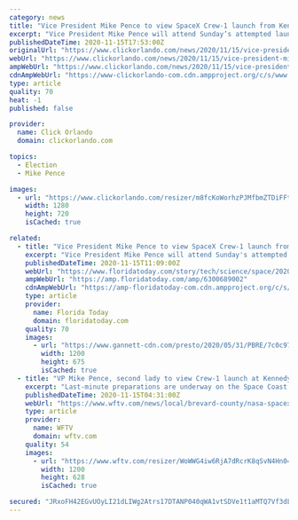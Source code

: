```yaml
---
category: news
title: "Vice President Mike Pence to view SpaceX Crew-1 launch from Kennedy Space Center"
excerpt: "Vice President Mike Pence will attend Sunday’s attempted launch of Crew-1 mission to the International Space Station, News 6 partner Florida Today reported."
publishedDateTime: 2020-11-15T17:53:00Z
originalUrl: "https://www.clickorlando.com/news/2020/11/15/vice-president-mike-pence-to-view-spacex-crew-1-launch-from-kennedy-space-center/"
webUrl: "https://www.clickorlando.com/news/2020/11/15/vice-president-mike-pence-to-view-spacex-crew-1-launch-from-kennedy-space-center/"
ampWebUrl: "https://www.clickorlando.com/news/2020/11/15/vice-president-mike-pence-to-view-spacex-crew-1-launch-from-kennedy-space-center/?outputType=amp"
cdnAmpWebUrl: "https://www-clickorlando-com.cdn.ampproject.org/c/s/www.clickorlando.com/news/2020/11/15/vice-president-mike-pence-to-view-spacex-crew-1-launch-from-kennedy-space-center/?outputType=amp"
type: article
quality: 70
heat: -1
published: false

provider:
  name: Click Orlando
  domain: clickorlando.com

topics:
  - Election
  - Mike Pence

images:
  - url: "https://www.clickorlando.com/resizer/m8fcKoWorhzPJMfbmZTDiFFtKwY=/1280x720/smart/cloudfront-us-east-1.images.arcpublishing.com/gmg/BVMRFCABEBGGHI2MVRA2MKK4EI.jpg"
    width: 1280
    height: 720
    isCached: true

related:
  - title: "Vice President Mike Pence to view SpaceX Crew-1 launch from Kennedy Space Center"
    excerpt: "Vice President Mike Pence will attend Sunday's attempted launch of Crew-1 mission to the International Space Station."
    publishedDateTime: 2020-11-15T11:09:00Z
    webUrl: "https://www.floridatoday.com/story/tech/science/space/2020/11/14/pence-view-crew-1-launch-ksc/6300689002/"
    ampWebUrl: "https://amp.floridatoday.com/amp/6300689002"
    cdnAmpWebUrl: "https://amp-floridatoday-com.cdn.ampproject.org/c/s/amp.floridatoday.com/amp/6300689002"
    type: article
    provider:
      name: Florida Today
      domain: floridatoday.com
    quality: 70
    images:
      - url: "https://www.gannett-cdn.com/presto/2020/05/31/PBRE/7c0c97ef-a437-4472-8c12-59b6e6bb835c-TRUMP_LAUNCH13.jpg?auto=webp&crop=1999,1125,x0,y208&format=pjpg&width=1200"
        width: 1200
        height: 675
        isCached: true
  - title: "VP Mike Pence, second lady to view Crew-1 launch at Kennedy Space Center"
    excerpt: "Last-minute preparations are underway on the Space Coast as NASA and SpaceX get ready to send four Crew-1 astronauts into orbit."
    publishedDateTime: 2020-11-15T04:31:00Z
    webUrl: "https://www.wftv.com/news/local/brevard-county/nasa-spacex-prepare-crew-1-launch-kennedy-space-center/3FFJ74DIZFGPVJ3BX3JVZKQOZU/"
    type: article
    provider:
      name: WFTV
      domain: wftv.com
    quality: 54
    images:
      - url: "https://www.wftv.com/resizer/WoWWG4iw6RjA7dRcrK8qSvN4Hn0=/1200x628/cloudfront-us-east-1.images.arcpublishing.com/cmg/GGA5H6NATRGRNI2Z5VPHWBLHLM.jpg"
        width: 1200
        height: 628
        isCached: true

secured: "JRxoFH42EGvUOyLI21dLIWg2Atrs17DTANP040qWA1vtSDVe1t1aMTQ7Vf3dLlFu5Kh2syeGx9os3tD1xgsvpbkN13hzx9W2LzWW4YrL+2SAcz8paXzRYSoi7u0zYXhvgbMAx+z6zV6dFkNy7Va90whh/6wLVXhkFk1AgMTTvjyK5suGun8dx1jGMj+CQD8qkeTKZOrTQHatQBTnCeXKzECR8ns2QHgWUiUHqqEqFhJdZMDUrgetD1Ed3xm9MMXI8c6TwVgeUF95P62+6tkvPkLo15Ux+KA+MF79yMfIMdbZJdUk8M56dH7fKWeh+aLhhHetjT/ChfgPOBmqhioohUFfKSdbh5Nh4iTL/npWVDA=;Hh43QYj5emQyKKzyCsdENQ=="
---
```


